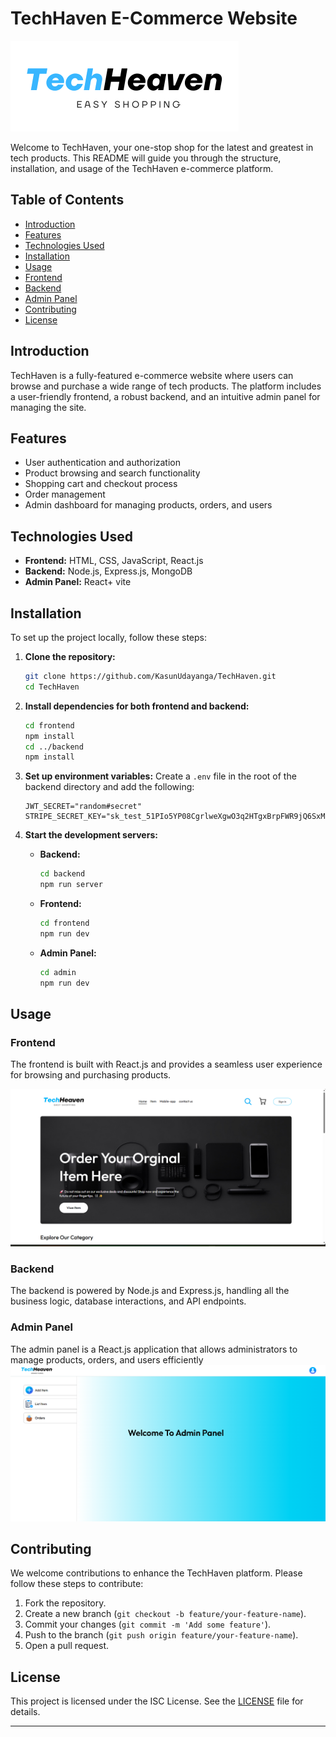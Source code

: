
# TechHaven E-Commerce Website

![TechHaven Logo](TechHeaven/Frontend/src/assets/Tech.png)

Welcome to TechHaven, your one-stop shop for the latest and greatest in tech products. This README will guide you through the structure, installation, and usage of the TechHaven e-commerce platform.

## Table of Contents
- [Introduction](#introduction)
- [Features](#features)
- [Technologies Used](#technologies-used)
- [Installation](#installation)
- [Usage](#usage)
- [Frontend](#frontend)
- [Backend](#backend)
- [Admin Panel](#admin-panel)
- [Contributing](#contributing)
- [License](#license)

## Introduction

TechHaven is a fully-featured e-commerce website where users can browse and purchase a wide range of tech products. The platform includes a user-friendly frontend, a robust backend, and an intuitive admin panel for managing the site.

## Features

- User authentication and authorization
- Product browsing and search functionality
- Shopping cart and checkout process
- Order management
- Admin dashboard for managing products, orders, and users

## Technologies Used

- **Frontend:** HTML, CSS, JavaScript, React.js
- **Backend:** Node.js, Express.js, MongoDB
- **Admin Panel:** React+ vite

## Installation

To set up the project locally, follow these steps:

1. **Clone the repository:**
   ```sh
   git clone https://github.com/KasunUdayanga/TechHaven.git
   cd TechHaven
   ```

2. **Install dependencies for both frontend and backend:**
   ```sh
   cd frontend
   npm install
   cd ../backend
   npm install
   ```

3. **Set up environment variables:**
   Create a `.env` file in the root of the backend directory and add the following:
   ```
   JWT_SECRET="random#secret"
   STRIPE_SECRET_KEY="sk_test_51PIo5YP08CgrlweXgwO3q2HTgxBrpFWR9jQ6SxMcuA17NwmCHykVXgoxwziEVvfOCLRAPFOR2867XTbWNFzS5vjT00LUimaZHY"
   ```

4. **Start the development servers:**
   - **Backend:**
     ```sh
     cd backend
     npm run server
     ```
   - **Frontend:**
     ```sh
     cd frontend
     npm run dev
     ```
   - **Admin Panel:**
     ```sh
     cd admin
     npm run dev
     ```

## Usage

### Frontend

The frontend is built with React.js and provides a seamless user experience for browsing and purchasing products.

![Frontend Interface](TechHeaven/assets/Screenshot2024-05-30212558.png)

### Backend

The backend is powered by Node.js and Express.js, handling all the business logic, database interactions, and API endpoints.



### Admin Panel

The admin panel is a React.js application that allows administrators to manage products, orders, and users efficiently
![Admin Panel](TechHeaven/assets/Screenshot2024-05-30212611.png)

## Contributing

We welcome contributions to enhance the TechHaven platform. Please follow these steps to contribute:

1. Fork the repository.
2. Create a new branch (`git checkout -b feature/your-feature-name`).
3. Commit your changes (`git commit -m 'Add some feature'`).
4. Push to the branch (`git push origin feature/your-feature-name`).
5. Open a pull request.

## License

This project is licensed under the ISC License. See the [LICENSE](LICENSE) file for details.

---
